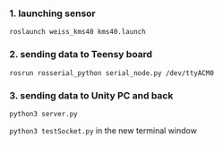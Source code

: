 <!-- # Linux Part -->

### 1. launching sensor
```roslaunch weiss_kms40 kms40.launch```

### 2. sending data to Teensy board
```rosrun rosserial_python serial_node.py /dev/ttyACM0```

### 3. sending data to Unity PC and back
 
 ```python3 server.py```
 
 ```python3 testSocket.py``` in the new terminal window

 
<!--  # Unity Part
 -->
